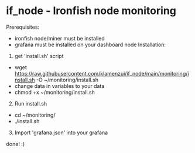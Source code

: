 # if_node - Ironfish node monitoring
Prerequisites:
- ironfish node/miner must be installed
- grafana must be installed on your dashboard node
Installation: 
1. get 'install.sh' script
 - wget https://raw.githubusercontent.com/klamenzui/if_node/main/monitoring/install.sh -O ~/monitoring/install.sh
 - change data in variables to your data
 - chmod +x ~/monitoring/install.sh
2. Run install.sh
 - cd ~/monitoring/
 - ./install.sh
3. Import 'grafana.json' into your grafana

done! :)
